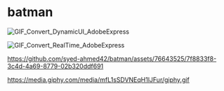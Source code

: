 # batman

![GIF_Convert_DynamicUI_AdobeExpress](https://github.com/syed-ahmed42/batman/assets/76643525/d13cdab7-777b-4c1a-87cf-b348a6095734)


![GIF_Convert_RealTime_AdobeExpress](https://github.com/syed-ahmed42/batman/assets/76643525/ad4f7c04-0c32-4d4b-bd0c-c5f3a07b6224)



https://github.com/syed-ahmed42/batman/assets/76643525/7f8833f8-3c4d-4a69-8779-02b320ddf691

https://media.giphy.com/media/mfL1sSDVNEqH1lJFur/giphy.gif

